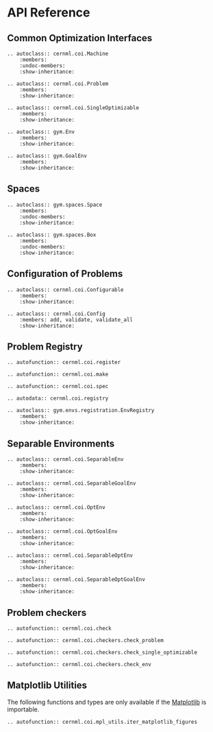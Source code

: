 # API Reference

## Common Optimization Interfaces

```eval_rst
.. autoclass:: cernml.coi.Machine
    :members:
    :undoc-members:
    :show-inheritance:

.. autoclass:: cernml.coi.Problem
    :members:
    :show-inheritance:

.. autoclass:: cernml.coi.SingleOptimizable
    :members:
    :show-inheritance:

.. autoclass:: gym.Env
    :members:
    :show-inheritance:

.. autoclass:: gym.GoalEnv
    :members:
    :show-inheritance:
```

## Spaces

```eval_rst
.. autoclass:: gym.spaces.Space
    :members:
    :undoc-members:
    :show-inheritance:

.. autoclass:: gym.spaces.Box
    :members:
    :undoc-members:
    :show-inheritance:
```

## Configuration of Problems

```eval_rst
.. autoclass:: cernml.coi.Configurable
    :members:
    :show-inheritance:

.. autoclass:: cernml.coi.Config
    :members: add, validate, validate_all
    :show-inheritance:
```

## Problem Registry

```eval_rst
.. autofunction:: cernml.coi.register

.. autofunction:: cernml.coi.make

.. autofunction:: cernml.coi.spec

.. autodata:: cernml.coi.registry

.. autoclass:: gym.envs.registration.EnvRegistry
    :members:
    :show-inheritance:
```

## Separable Environments

```eval_rst
.. autoclass:: cernml.coi.SeparableEnv
    :members:
    :show-inheritance:

.. autoclass:: cernml.coi.SeparableGoalEnv
    :members:
    :show-inheritance:

.. autoclass:: cernml.coi.OptEnv
    :members:
    :show-inheritance:

.. autoclass:: cernml.coi.OptGoalEnv
    :members:
    :show-inheritance:

.. autoclass:: cernml.coi.SeparableOptEnv
    :members:
    :show-inheritance:

.. autoclass:: cernml.coi.SeparableOptGoalEnv
    :members:
    :show-inheritance:
```

## Problem checkers

```eval_rst
.. autofunction:: cernml.coi.check

.. autofunction:: cernml.coi.checkers.check_problem

.. autofunction:: cernml.coi.checkers.check_single_optimizable

.. autofunction:: cernml.coi.checkers.check_env
```

## Matplotlib Utilities

The following functions and types are only available if the
[Matplotlib](https://matplotlib.org/) is importable.

```eval_rst
.. autofunction:: cernml.coi.mpl_utils.iter_matplotlib_figures
```
